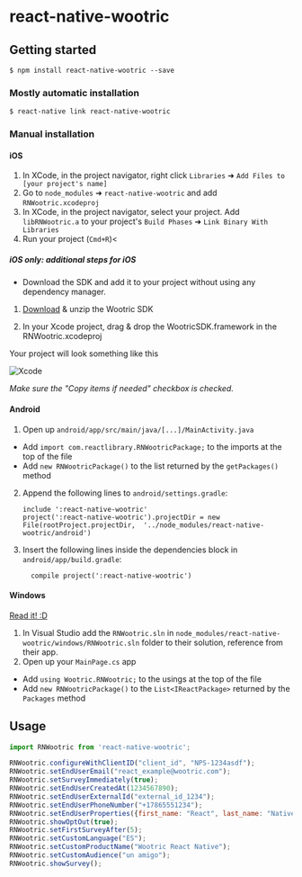 # react-native-wootric

## Getting started

`$ npm install react-native-wootric --save`

### Mostly automatic installation

`$ react-native link react-native-wootric`

### Manual installation


#### iOS

1. In XCode, in the project navigator, right click `Libraries` ➜ `Add Files to [your project's name]`
2. Go to `node_modules` ➜ `react-native-wootric` and add `RNWootric.xcodeproj`
3. In XCode, in the project navigator, select your project. Add `libRNWootric.a` to your project's `Build Phases` ➜ `Link Binary With Libraries`
4. Run your project (`Cmd+R`)<

##### iOS only: additional steps for iOS

- Download the SDK and add it to your project without using any dependency manager.

1. [Download](https://github.com/Wootric/WootricSDK-iOS/releases) & unzip the Wootric SDK

2. In your Xcode project, drag & drop the WootricSDK.framework in the RNWootric.xcodeproj 

Your project will look something like this

![Xcode](https://user-images.githubusercontent.com/1431421/48356656-bb66e180-e664-11e8-98a5-d931a17be807.png)

*Make sure the "Copy items if needed" checkbox is checked.*

#### Android

1. Open up `android/app/src/main/java/[...]/MainActivity.java`
  - Add `import com.reactlibrary.RNWootricPackage;` to the imports at the top of the file
  - Add `new RNWootricPackage()` to the list returned by the `getPackages()` method
2. Append the following lines to `android/settings.gradle`:
  	```
  	include ':react-native-wootric'
  	project(':react-native-wootric').projectDir = new File(rootProject.projectDir, 	'../node_modules/react-native-wootric/android')
  	```
3. Insert the following lines inside the dependencies block in `android/app/build.gradle`:
  	```
      compile project(':react-native-wootric')
  	```

#### Windows
[Read it! :D](https://github.com/ReactWindows/react-native)

1. In Visual Studio add the `RNWootric.sln` in `node_modules/react-native-wootric/windows/RNWootric.sln` folder to their solution, reference from their app.
2. Open up your `MainPage.cs` app
  - Add `using Wootric.RNWootric;` to the usings at the top of the file
  - Add `new RNWootricPackage()` to the `List<IReactPackage>` returned by the `Packages` method


## Usage
```javascript
import RNWootric from 'react-native-wootric';

RNWootric.configureWithClientID("client_id", "NPS-1234asdf");
RNWootric.setEndUserEmail("react_example@wootric.com");
RNWootric.setSurveyImmediately(true);
RNWootric.setEndUserCreatedAt(1234567890);
RNWootric.setEndUserExternalId("external_id_1234");
RNWootric.setEndUserPhoneNumber("+17865551234");
RNWootric.setEndUserProperties({first_name: "React", last_name: "Native"});
RNWootric.showOptOut(true);
RNWootric.setFirstSurveyAfter(5);
RNWootric.setCustomLanguage("ES");
RNWootric.setCustomProductName("Wootric React Native");
RNWootric.setCustomAudience("un amigo");
RNWootric.showSurvey();
```
